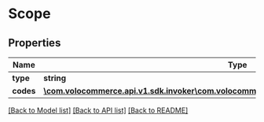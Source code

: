 # Scope

## Properties
Name | Type | Description | Notes
------------ | ------------- | ------------- | -------------
**type** | **string** |  | [optional] 
**codes** | [**\com.volocommerce.api.v1.sdk.invoker\com.volocommerce.api.v1.sdk.model\WebHookScopeCode[]**](WebHookScopeCode.md) |  | [optional] 

[[Back to Model list]](../README.md#documentation-for-models) [[Back to API list]](../README.md#documentation-for-api-endpoints) [[Back to README]](../README.md)


